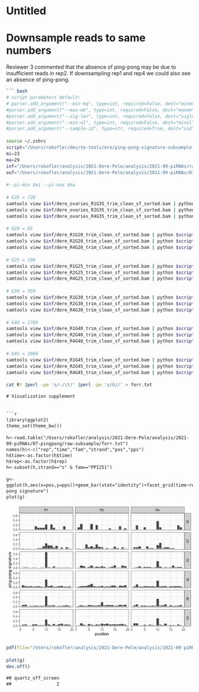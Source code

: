 Untitled
================

# Downsample reads to same numbers

Reviewer 3 commented that the absence of ping-pong may be due to
insufficient reads in rep2. If downsampling rep1 and rep4 we could also
see an absence of ping-pong.

``` bash
``` bash
# script parameters default:
# parser.add_argument("--min-mq", type=int, required=False, dest="minmq", default=1, help="min mapping quality")
#parser.add_argument("--max-mm", type=int, required=False, dest="maxmm", default=2, help="max mismatches")
#parser.add_argument("--sig-len", type=int, required=False, dest="siglen", default=19, help="signature length")
#parser.add_argument("--min-ol", type=int, required=False, dest="minol", default=5, help="minimum number of overlapping ping-pong pairs")
#parser.add_argument("--sample-id", type=str, required=True, dest="sid", default=10, help="the sample id")

source ~/.zshrc 
script="/Users/rokofler/dev/te-tools/ere/ping-pong-signature-subsample.py"
mi=23
ma=29
inf="/Users/rokofler/analysis/2021-Dere-Pele/analysis/2021-09-piRNAs/raw-bam"
ouf="/Users/rokofler/analysis/2021-Dere-Pele/analysis/2021-09-piRNAs/07-pingpong/raw-subsample"

#--pi-min $mi --pi-max $ma

# G35 = 728
samtools view $inf/dere_ovaries_R1G35_trim_clean_sf_sorted.bam | python $script --sam - --sample-id R1-G35 --subsample 728 > $ouf/R1-G35.txt
samtools view $inf/dere_ovaries_R2G35_trim_clean_sf_sorted.bam | python $script --sam - --sample-id R2-G35 --subsample 728 > $ouf/R2-G35.txt
samtools view $inf/dere_ovaries_R4G35_trim_clean_sf_sorted.bam | python $script --sam - --sample-id R4-G35 --subsample 728 > $ouf/R4-G35.txt

# G20 = 85
samtools view $inf/dere_R1G20_trim_clean_sf_sorted.bam | python $script  --sam - --sample-id R1-G20 --subsample 85 > $ouf/R1-G20.txt
samtools view $inf/dere_R2G20_trim_clean_sf_sorted.bam | python $script  --sam - --sample-id R2-G20 --subsample 85 > $ouf/R2-G20.txt
samtools view $inf/dere_R4G20_trim_clean_sf_sorted.bam | python $script  --sam - --sample-id R4-G20 --subsample 85 > $ouf/R4-G20.txt

# G25 = 196
samtools view $inf/dere_R1G25_trim_clean_sf_sorted.bam | python $script  --sam - --sample-id R1-G25 --subsample 196 > $ouf/R1-G25.txt
samtools view $inf/dere_R2G25_trim_clean_sf_sorted.bam | python $script  --sam - --sample-id R2-G25 --subsample 196 > $ouf/R2-G25.txt
samtools view $inf/dere_R4G25_trim_clean_sf_sorted.bam | python $script  --sam - --sample-id R4-G25 --subsample 196 > $ouf/R4-G25.txt

# G30 = 359
samtools view $inf/dere_R1G30_trim_clean_sf_sorted.bam | python $script  --sam - --sample-id R1-G30 --subsample 359 > $ouf/R1-G30.txt
samtools view $inf/dere_R2G30_trim_clean_sf_sorted.bam | python $script  --sam - --sample-id R2-G30 --subsample 359 > $ouf/R2-G30.txt
samtools view $inf/dere_R4G30_trim_clean_sf_sorted.bam | python $script  --sam - --sample-id R4-G30 --subsample 359 > $ouf/R4-G30.txt

# G40 = 1709
samtools view $inf/dere_R1G40_trim_clean_sf_sorted.bam | python $script  --sam - --sample-id R1-G40 --subsample 1709 > $ouf/R1-G40.txt
samtools view $inf/dere_R2G40_trim_clean_sf_sorted.bam | python $script  --sam - --sample-id R2-G40 --subsample 1709 > $ouf/R2-G40.txt
samtools view $inf/dere_R4G40_trim_clean_sf_sorted.bam | python $script  --sam - --sample-id R4-G40 --subsample 1709 > $ouf/R4-G40.txt

# G45 = 1068
samtools view $inf/dere_R1G45_trim_clean_sf_sorted.bam | python $script  --sam - --sample-id R1-G45 --subsample 1068 > $ouf/R1-G45.txt
samtools view $inf/dere_R2G45_trim_clean_sf_sorted.bam | python $script  --sam - --sample-id R2-G45 --subsample 1068 > $ouf/R2-G45.txt
samtools view $inf/dere_R4G45_trim_clean_sf_sorted.bam | python $script  --sam - --sample-id R4-G45 --subsample 1068 > $ouf/R4-G45.txt

cat R* |perl -pe 's/-/\t/' |perl -pe 's/G//' > forr.txt     
```


    # Visualization supplement


    ```r
    library(ggplot2)
    theme_set(theme_bw())

    h<-read.table("/Users/rokofler/analysis/2021-Dere-Pele/analysis/2021-09-piRNAs/07-pingpong/raw-subsample/forr.txt")
    names(h)<-c("rep","time","fam","strand","pos","pps")
    h$time<-as.factor(h$time)
    h$rep<-as.factor(h$rep)
    h<-subset(h,strand=="s" & fam=="PPI251")
     
    g<-ggplot(h,aes(x=pos,y=pps))+geom_bar(stat="identity")+facet_grid(time~rep)+xlab("position")+ylab("ping-pong signature")
    plot(g)

![](07-pingpong-rev-subsam_files/figure-gfm/unnamed-chunk-2-1.png)<!-- -->

``` r
pdf(file="/Users/rokofler/analysis/2021-Dere-Pele/analysis/2021-09-piRNAs/07-pingpong/graphs/ere-pingpong-ds.pdf",width=7,height=7)
 
plot(g)
dev.off()
```

    ## quartz_off_screen 
    ##                 2
